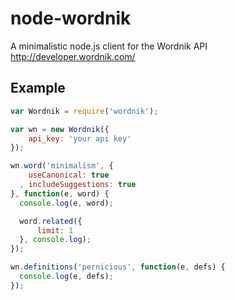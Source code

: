 # node-wordnik

A minimalistic node.js client for the Wordnik API <http://developer.wordnik.com/>

## Example

```javascript
var Wordnik = require('wordnik');

var wn = new Wordnik({
    api_key: 'your api key'
});

wn.word('minimalism', {
    useCanonical: true
  , includeSuggestions: true
}, function(e, word) {
  console.log(e, word);

  word.related({
      limit: 1
  }, console.log);
});

wn.definitions('pernicious', function(e, defs) {
  console.log(e, defs);
});
```
